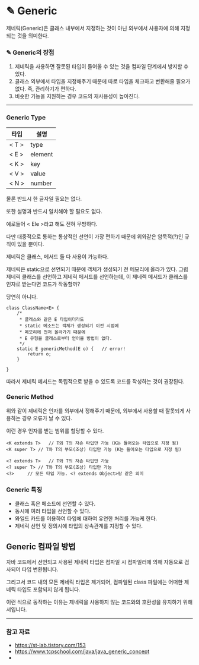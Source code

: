 # ✎ Generic
제네릭(Generic)은 클래스 내부에서 지정하는 것이 아닌 외부에서 사용자에 의해 지정되는 것을 의미한다.

### ✎ Generic의 장점
1. 제네릭을 사용하면 잘못된 타입이 들어올 수 있는 것을 컴파일 단계에서 방지할 수 있다.
2. 클래스 외부에서 타입을 지정해주기 때문에 따로 타입을 체크하고 변환해줄 필요가 없다. 즉, 관리하기가 편하다.
3. 비슷한 기능을 지원하는 경우 코드의 재사용성이 높아진다.

---
### Generic Type
| 타입    | 설명      |
|-------|---------|
| < T > | type    |
| < E > | element |
| < K > | key     |
| < V > | value   |
| < N > | number  |

물론 반드시 한 글자일 필요는 없다. 

또한 설명과 반드시 일치해야 할 필요도 없다. 

예로들어 < Ele >라고 해도 전혀 무방하다. 

다만 대중적으로 통하는 통상적인 선언이 가장 편하기 때문에 위와같은 암묵적(?)인 규칙이 있을 뿐이다.

제네릭은 클래스, 메서드 둘 다 사용이 가능하다.

제네릭은 static으로 선언되기 때문에 객체가 생성되기 전 메모리에 올라가 있다.
그럼 제네릭 클래스를 선언하고 제네릭 메서드를 선언하는데, 이 제네렉 메서드가 클래스를 인자로 받는다면 코드가 작동할까?

당연히 아니다.

```
class ClassName<E> {
	/*
	 * 클래스와 같은 E 타입이더라도
	 * static 메소드는 객체가 생성되기 이전 시점에
	 * 메모리에 먼저 올라가기 때문에
	 * E 유형을 클래스로부터 얻어올 방법이 없다.
	 */
	static E genericMethod(E o) {	// error!
		return o;
	}
	
}
```

따라서 제네릭 메서드는 독립적으로 받을 수 있도록 코드를 작성하는 것이 권장된다.

### Generic Method

위와 같이 제네릭은 인자를 외부에서 정해주기 때문에, 외부에서 사용할 때 잘못되게 사용하는 경우 오류가 날 수 있다.

이런 경우 인자를 받는 범위를 할당할 수 있다.

```
<K extends T>	// T와 T의 자손 타입만 가능 (K는 들어오는 타입으로 지정 됨)
<K super T>	// T와 T의 부모(조상) 타입만 가능 (K는 들어오는 타입으로 지정 됨)
 
<? extends T>	// T와 T의 자손 타입만 가능
<? super T>	// T와 T의 부모(조상) 타입만 가능
<?>		// 모든 타입 가능. <? extends Object>랑 같은 의미
```

### Generic 특징
- 클래스 혹은 메소드에 선언할 수 있다.
- 동시에 여러 타입을 선언할 수 있다.
- 와일드 카드를 이용하여 타입에 대하여 유연한 처리를 가능케 한다.
- 제네릭 선언 및 정의시에 타입의 상속관계를 지정할 수 있다.

## Generic 컴파일 방법
자바 코드에서 선언되고 사용된 제네릭 타입은 컴파일 시 컴파일러에 의해 자동으로 검사되어 타입 변환됩니다.

그리고서 코드 내의 모든 제네릭 타입은 제거되어, 컴파일된 class 파일에는 어떠한 제네릭 타입도 포함되지 않게 됩니다.

이런 식으로 동작하는 이유는 제네릭을 사용하지 않는 코드와의 호환성을 유지하기 위해서입니다.

---
### 참고 자료
- https://st-lab.tistory.com/153
- https://www.tcpschool.com/java/java_generic_concept
- 